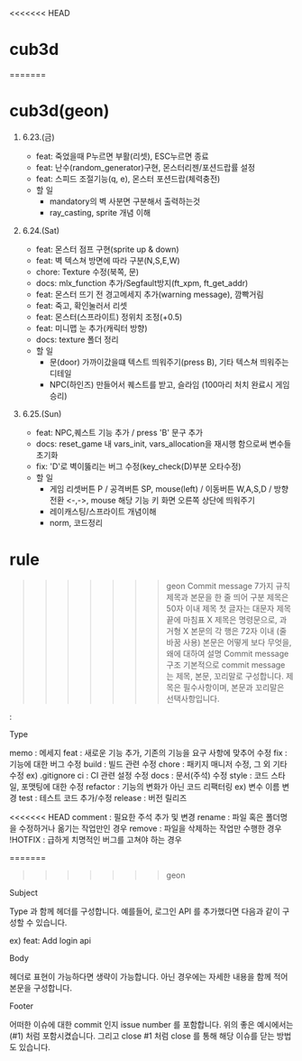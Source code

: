 <<<<<<< HEAD
# cub3d
=======
# cub3d(geon)
1. 6.23.(금)
    + feat: 죽었을때 P누르면 부활(리셋), ESC누르면 종료
    + feat: 난수(random_generator)구현, 몬스터리젠/포션드랍률 설정
    + feat: 스피드 조절기능(q, e), 몬스터 포션드랍(체력충전)
    + 할 일
        - mandatory의 벽 사분면 구분해서 출력하는것
        - ray_casting, sprite 개념 이해 

2. 6.24.(Sat)
    + feat: 몬스터 점프 구현(sprite up & down)
    + feat: 벽 텍스쳐 방면에 따라 구분(N,S,E,W)
    + chore: Texture 수정(북쪽, 문)
    + docs: mlx_function 추가/Segfault방지(ft_xpm, ft_get_addr)
    + feat: 몬스터 뜨기 전 경고메세지 추가(warning message), 깜빡거림
    + feat: 죽고, 확인눌러서 리셋
    + feat: 몬스터(스프라이트) 정위치 조정(+0.5)
    + feat: 미니맵 눈 추가(캐릭터 방향)
    + docs: texture 폴더 정리
	+ 할 일
        - 문(door) 가까이갔을떄 텍스트 띄워주기(press B), 기타 텍스쳐 띄워주는 디테일
        - NPC(하인즈) 만들어서 퀘스트를 받고, 슬라임 (100마리 처치 완료시 게임 승리)

3. 6.25.(Sun)
    + feat: NPC,퀘스트 기능 추가 / press 'B' 문구 추가
    + docs: reset_game 내 vars_init, vars_allocation을 재시행 함으로써 변수들 초기화
    + fix: 'D'로 벽이뚫리는 버그 수정(key_check(D)부분 오타수정)
    + 할 일
        - 게임 리셋버튼 P / 공격버튼 SP, mouse(left) / 이동버튼 W,A,S,D / 방향전환 <-,->, mouse
        해당 기능 키 화면 오른쪽 상단에 띄워주기
        - 레이캐스팅/스프라이트 개념이해
        - norm, 코드정리

# rule
>>>>>>> geon
Commit message 7가지 규칙
제목과 본문을 한 줄 띄어 구분
제목은 50자 이내
제목 첫 글자는 대문자
제목 끝에 마침표 X
제목은 명령문으로, 과거형 X
본문의 각 행은 72자 이내 (줄바꿈 사용)
본문은 어떻게 보다 무엇을, 왜에 대하여 설명
Commit message 구조
기본적으로 commit message 는 제목, 본문, 꼬리말로 구성합니다.
제목은 필수사항이며, 본문과 꼬리말은 선택사항입니다.

<type>: <subject>

<body>

<footer>

Type

memo : 메세지
feat : 새로운 기능 추가, 기존의 기능을 요구 사항에 맞추어 수정
fix : 기능에 대한 버그 수정
build : 빌드 관련 수정
chore : 패키지 매니저 수정, 그 외 기타 수정 ex) .gitignore
ci : CI 관련 설정 수정
docs : 문서(주석) 수정
style : 코드 스타일, 포맷팅에 대한 수정
refactor : 기능의 변화가 아닌 코드 리팩터링 ex) 변수 이름 변경
test : 테스트 코드 추가/수정
release : 버전 릴리즈

<<<<<<< HEAD
comment : 필요한 주석 추가 및 변경
rename : 파일 혹은 폴더명을 수정하거나 옮기는 작업만인 경우
remove : 파일을 삭제하는 작업만 수행한 경우
!HOTFIX : 급하게 치명적인 버그를 고쳐야 하는 경우


=======
>>>>>>> geon

Subject

Type 과 함께 헤더를 구성합니다. 예를들어, 로그인 API 를 추가했다면 다음과 같이 구성할 수 있습니다.

ex) feat: Add login api

Body

헤더로 표현이 가능하다면 생략이 가능합니다. 아닌 경우에는 자세한 내용을 함께 적어 본문을 구성합니다.

Footer

어떠한 이슈에 대한 commit 인지 issue number 를 포함합니다. 위의 좋은 예시에서는 (#1) 처럼 포함시켰습니다. 그리고 close #1 처럼 close 를 통해 해당 이슈를 닫는 방법도 있습니다.

